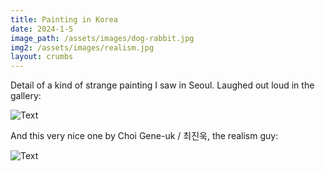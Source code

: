 ```yaml
---
title: Painting in Korea
date: 2024-1-5
image_path: /assets/images/dog-rabbit.jpg
img2: /assets/images/realism.jpg
layout: crumbs
---
```


Detail of a kind of strange painting I saw in Seoul. Laughed out loud in the gallery:



<img src="{{ page.image_path | resize: page.image_resize }}" alt="Text" />

And this very nice one by Choi Gene-uk / 최진욱, the realism guy:

<img src="{{ site.baseurl }}{{ page.img2 | relative_url | resize: page.image_resize }}" alt="Text" />
